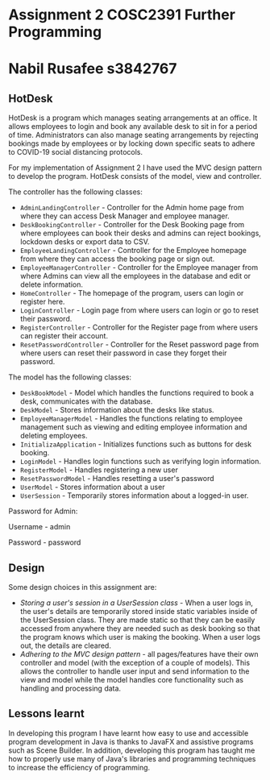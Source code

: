 
# Assignment 2 COSC2391 Further Programming

# Nabil Rusafee s3842767


HotDesk
-------------------------------------------------------------------------------------
HotDesk is a program which manages seating arrangements at an office. It allows employees to login and book any available desk to sit in for a period of time. Administrators 
can also manage seating arrangements  by rejecting bookings made by employees or by locking down specific seats to adhere to COVID-19 social distancing protocols.


For my implementation of Assignment 2 I have used the MVC design pattern to develop the program. HotDesk consists of 
the model, view and controller.

The controller has the following classes:
- `AdminLandingController` - Controller for the Admin home page from where they can access Desk Manager and employee manager.
- `DeskBookingController` - Controller for the Desk Booking page from where employees can book their desks and admins can reject bookings, lockdown desks or export data to CSV.
- `EmployeeLandingController` - Controller for the Employee homepage from where they can access the booking page or sign out.
- `EmployeeManagerController` - Controller for the Employee manager from where Admins can view all the employees in the database and edit or delete information.
- `HomeController` - The homepage of the program, users can login or register here.
- `LoginController` - Login page from where users can login or go to reset their password.
- `RegisterController` - Controller for the Register page from where users can register their account.
- `ResetPasswordController` - Controller for the Reset password page from where users can reset their password in case they forget their password.

The model has the following classes:
- `DeskBookModel` - Model which handles the functions required to book a desk, communicates with the database.
- `DeskModel` - Stores information about the desks like status.
- `EmployeeManagerModel` - Handles the functions relating to employee management such as viewing and editing employee information and deleting employees.
- `InitializaApplication` - Initializes functions such as buttons for desk booking.
- `LoginModel` - Handles login functions such as verifying login information.
- `RegisterModel` - Handles registering a new user
- `ResetPasswordModel` - Handles resetting a user's password 
- `UserModel` - Stores information about a user
- `UserSession` - Temporarily stores information about a logged-in user.

Password for Admin:

Username - admin

Password - password

Design
-----------------------------
Some design choices in this assignment are:
- _Storing a user's session in a UserSession class_ - When a user logs in, the user's details are temporarily stored inside static variables inside
   of the UserSession class. They are made static so that they can be easily accessed from anywhere they are needed such as desk booking so that the program
  knows which user is making the booking. When a user logs out, the details are cleared.
- _Adhering to the MVC design pattern_ - all pages/features have their own controller and model (with the exception of a couple of models). This allows the controller to handle user input and send information to the view and model while the model
handles core functionality such as handling and processing data.
  

Lessons learnt
---------------------
In developing this program I have learnt how easy to use and accessible program development in Java is thanks to JavaFX and
assistive programs such as Scene Builder. In addition, developing this program has taught me how to properly use many of Java's libraries
and programming techniques to increase the efficiency of programming.




